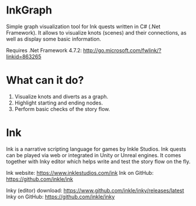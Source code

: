 # InkGraph
Simple graph visualization tool for Ink quests written in C# (.Net Framework).
It allows to visualize knots (scenes) and their connections, as well as display some basic information.

Requires .Net Framework 4.7.2: http://go.microsoft.com/fwlink/?linkid=863265

# What can it do?
1. Visualize knots and diverts as a graph.
2. Highlight starting and ending nodes.
3. Perform basic checks of the story flow.

# Ink
Ink is a narrative scripting language for games by Inkle Studios. Ink quests can be played via web or integrated in Unity or Unreal engines.
It comes together with Inky editor which helps write and test the story flow on the fly.

Ink website: https://www.inklestudios.com/ink
Ink on GitHub: https://github.com/inkle/ink

Inky (editor) download: https://www.github.com/inkle/inky/releases/latest
Inky on GitHub: https://github.com/inkle/inky

